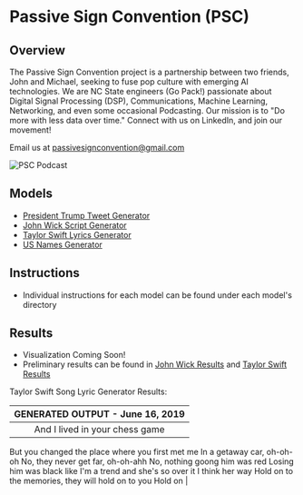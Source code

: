 # Passive Sign Convention (PSC)
## Overview
The Passive Sign Convention project is a partnership between two friends, John and Michael, seeking to fuse pop culture with emerging AI technologies. We are NC State engineers (Go Pack!) passionate about Digital Signal Processing (DSP), Communications, Machine Learning, Networking, and even some occasional Podcasting. Our mission is to "Do more with less data over time." Connect with us on LinkedIn, and join our movement!

Email us at passivesignconvention@gmail.com

![PSC Podcast](https://i.groupme.com/568x374.jpeg.555fef18f7b24608bfb2aa93cbc0a4b2.large "PSC")

## Models
* [President Trump Tweet Generator](https://github.com/mikepatel/PSC/tree/master/Text%20Generation/Trump%20Net)
* [John Wick Script Generator](https://github.com/mikepatel/PSC/tree/master/Text%20Generation/John%20Wickenator)
* [Taylor Swift Lyrics Generator](https://github.com/mikepatel/PSC/tree/master/Text%20Generation/Sing%20Like%20Taylor)
* [US Names Generator](https://github.com/mikepatel/PSC/tree/master/Text%20Generation/US%20Names)

## Instructions
* Individual instructions for each model can be found under each model's directory

## Results
* Visualization Coming Soon!
* Preliminary results can be found in [John Wick Results](https://github.com/mikepatel/PSC/tree/master/Text%20Generation/John%20Wickenator/Results) and [Taylor Swift Results](https://github.com/mikepatel/PSC/tree/master/Text%20Generation/Sing%20Like%20Taylor/Results)

Taylor Swift Song Lyric Generator Results:

| GENERATED OUTPUT - June 16, 2019 |
| :-----------------: |
| And I lived in your chess game
But you changed the place where you first met me
In a getaway car, oh-oh-oh
No, they never get far, oh-oh-ahh
No, nothing goong him was red
Losing him was black like I'm a trend and she's so over it
I think her way
Hold on to the memories, they will hold on to you
Hold on |
